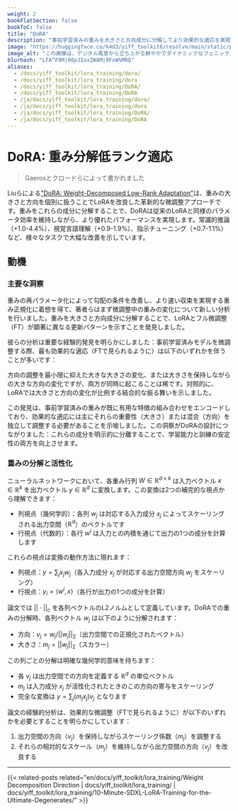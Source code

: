 ```yaml
---
weight: 2
bookFlatSection: false
bookToC: false
title: "DoRA"
description: "事前学習済みの重みを大きさと方向成分に分解してより効果的な適応を実現する新しいパラメータ効率の良い微調整手法"
image: "https://huggingface.co/k4d3/yiff_toolkit6/resolve/main/static/phoenix.jpg"
image_alt: "この画像は、デジタル風景から立ち上がる鮮やかでダイナミックなフェニックスを描いています。フェニックスは、再生と更新に関連する神話上の鳥であり、燃えるような赤とオレンジの羽が、外側に広がるにつれて青と白のデジタルマトリックスに変わっていく様子が描かれています。背景には、デジタルコード、グリッド、回路の複雑な配列があり、フェニックスの有機的な形と構造化された技術的要素が融合しています。この対比は、自然と技術の融合を象徴する印象的な視覚的メタファーを生み出し、デジタル領域から新しい可能性が生まれることを示しています。この画像は、視覚的に魅力的であり、現代技術の文脈における革新と再生のテーマを強調しています。"
blurhash: "LFA^F9M|00pJIoxZWAM|9FxW%MRQ"
aliases:
  - /docs/yiff_toolkit/lora_training/dora/
  - /docs/yiff_toolkit/lora_training/dora
  - /docs/yiff_toolkit/lora_training/DoRA/
  - /docs/yiff_toolkit/lora_training/DoRA
  - /ja/docs/yiff_toolkit/lora_training/dora/
  - /ja/docs/yiff_toolkit/lora_training/dora
  - /ja/docs/yiff_toolkit/lora_training/DoRA/
  - /ja/docs/yiff_toolkit/lora_training/DoRA
---
```


<!-- markdownlint-disable MD025 -->

# DoRA: 重み分解低ランク適応

> Gaerosとクロードらによって書かれました

Liuらによる["DoRA: Weight-Decomposed Low-Rank Adaptation"](https://arxiv.org/abs/2402.09353)は、重みの大きさと方向を個別に扱うことでLoRAを改良した革新的な微調整アプローチです。重みをこれらの成分に分解することで、DoRAは従来のLoRAと同様のパラメータ効率を維持しながら、より優れたパフォーマンスを実現します。常識的推論（+1.0-4.4%）、視覚言語理解（+0.9-1.9%）、指示チューニング（+0.7-1.1%）など、様々なタスクで大幅な改善を示しています。

## 動機

### 主要な洞察

重みの再パラメータ化によって勾配の条件を改善し、より速い収束を実現する重み正規化に着想を得て、著者らはまず微調整中の重みの変化について新しい分析を行いました。重みを大きさと方向成分に分解することで、LoRAとフル微調整（FT）が顕著に異なる更新パターンを示すことを発見しました。

彼らの分析は重要な経験的発見を明らかにしました：事前学習済みモデルを微調整する際、最も効果的な適応（FTで見られるように）は以下のいずれかを伴うことが多いです：

方向の調整を最小限に抑えた大きな大きさの変化、または大きさを保持しながらの大きな方向の変化ですが、両方が同時に起こることは稀です。対照的に、LoRAでは大きさと方向の変化が比例する結合的な振る舞いを示しました。

この発見は、事前学習済みの重みが既に有用な特徴の組み合わせをエンコードしており、効果的な適応には主にそれらの重要性（大きさ）または混合（方向）を独立して調整する必要があることを示唆しました。この洞察がDoRAの設計につながりました：これらの成分を明示的に分離することで、学習能力と訓練の安定性の両方を向上させます。

### 重みの分解と活性化

ニューラルネットワークにおいて、各重み行列 $W \in \mathbb{R}^{d \times k}$ は入力ベクトル $x \in \mathbb{R}^k$ を出力ベクトル $y \in \mathbb{R}^d$ に変換します。この変換は2つの補完的な視点から理解できます：

- 列視点（幾何学的）：各列 $w_j$ は対応する入力成分 $x_j$ によってスケーリングされる出力空間（$\mathbb{R}^d$）のベクトルです
- 行視点（代数的）：各行 $w^i$ は入力との内積を通じて出力の1つの成分を計算します

これらの視点は変換の動作方法に現れます：

- 列視点：$y = \sum_j x_j w_j$（各入力成分 $x_j$ が対応する出力空間方向 $w_j$ をスケーリング）
- 行視点：$y_i = \langle w^i, x \rangle$（各行が出力の1つの成分を計算）

論文では $||\cdot||_c$ を各列ベクトルのL2ノルムとして定義しています。DoRAでの重みの分解時、各列ベクトル $w_j$ は以下のように分解されます：

- 方向：$v_j = w_j/||w_j||_2$（出力空間での正規化されたベクトル）
- 大きさ：$m_j = ||w_j||_2$（スカラー）

この列ごとの分解は明確な幾何学的意味を持ちます：

- 各 $v_j$ は出力空間での方向を定義する $\mathbb{R}^d$ の単位ベクトル
- $m_j$ は入力成分 $x_j$ が活性化されたときのこの方向の寄与をスケーリング
- 完全な変換は $y = \sum_j (m_j x_j) v_j$ となります

論文の経験的分析は、効果的な微調整（FTで見られるように）が以下のいずれかを必要とすることを明らかにしています：

1. 出力空間の方向（$v_j$）を保持しながらスケーリング係数（$m_j$）を調整する
2. それらの相対的なスケール（$m_j$）を維持しながら出力空間の方向（$v_j$）を改良する

---

{{< related-posts related="en/docs/yiff_toolkit/lora_training/Weight Decomposition Direction | docs/yiff_toolkit/lora_training/ | docs/yiff_toolkit/lora_training/10-Minute-SDXL-LoRA-Training-for-the-Ultimate-Degenerates/" >}}
